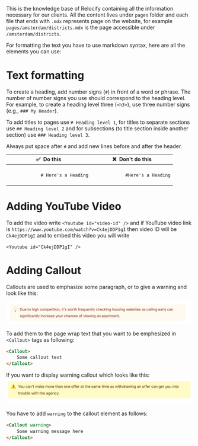 This is the knowledge base of Relocify containing all the information necessary for our clients. All the content lives under `pages` folder and each file that ends with `.mdx` represents page on the website, for example `pages/amsterdam/districts.mdx` is the page accessible under `/amsterdam/districts`.

For formatting the text you have to use markdown syntax, here are all the elements you can use:

# Text formatting
To create a heading, add number signs (`#`) in front of a word or phrase. The number of number signs you use should correspond to the heading level. For example, to create a heading level three (`<h3>`), use three number signs (e.g., `### My Header`).

To add titles to pages use `# Heading level 1`, for titles to separate sections use `## Heading level 2`  and for subsections (to title section inside another section) use `### Heading level 3`.

Always put space after `#` and add new lines before and after the header.
<table class="table table-bordered">
  <thead class="thead-light">
    <tr>
      <th>✅&nbsp; Do this</th>
      <th>❌&nbsp; Don't do this</th>
    </tr>
  </thead>
  <tbody>
    <tr>
      <td>
        <code>
            # Here's a Heading
        </code>
      </td>
      <td>
        <code>
            #Here's a Heading
        </code>
      </td>
    </tr>
  </tbody>
</table>

# Adding YouTube Video
To add the video write `<Youtube id="video-id" />` and if YouTube video link is `https://www.youtube.com/watch?v=Ck4ejDDP1gI` then video ID will be `Ck4ejDDP1gI` and to embed this video you will write
```
<Youtube id="Ck4ejDDP1gI" />
```

# Adding Callout
Callouts are used to emphasize some paragraph, or to give a warning and look like this:

![Image](docs/callout.png)

To add them to the page wrap text that you want to be emphesized in `<Callout>` tags as following:
```html
<Callout>
    Some callout text
</Callout>
```

If you want to display  warning callout which looks like this:
![Image](docs/callout-warning.png)

You have to add `warning` to the callout element as follows:
```html
<Callout warning>
    Some warning message here
</Callout>
```